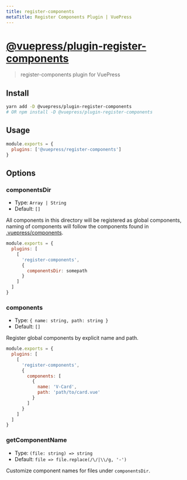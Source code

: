 ```yaml
---
title: register-components
metaTitle: Register Components Plugin | VuePress
---
```


# [@vuepress/plugin-register-components](https://github.com/scottywalters/vuepress/tree/master/packages/%40vuepress/plugin-register-components)

> register-components plugin for VuePress

## Install

```bash
yarn add -D @vuepress/plugin-register-components
# OR npm install -D @vuepress/plugin-register-components
```

## Usage

```javascript
module.exports = {
  plugins: ['@vuepress/register-components']
}
```

## Options

### componentsDir

- Type: `Array | String`
- Default: `[]`

All components in this directory will be registered as global components, naming of components will follow the components found in [.vuepress/components](https://vuepress.vuejs.org/guidelines/using-vue.html#using-components).

``` js
module.exports = {
  plugins: [
    [
      'register-components',
      {
        componentsDir: somepath
      }
    ]
  ]
}
```

### components

- Type: `{ name: string, path: string }`
- Default: `[]`

Register global components by explicit name and path.

``` js
module.exports = {
  plugins: [
    [
      'register-components',
      {
        components: [
          {
            name: 'V-Card',
            path: 'path/to/card.vue'
          }
        ]
      }
    ]
  ]
}
```

### getComponentName

- Type: `(file: string) => string`
- Default: `file => file.replace(/\/|\\/g, '-')`

Customize component names for files under `componentsDir`.
